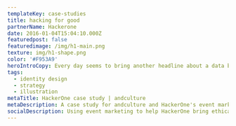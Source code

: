 ```yaml
---
templateKey: case-studies
title: hacking for good
partnerName: Hackerone
date: 2016-01-04T15:04:10.000Z
featuredpost: false
featuredimage: /img/h1-main.png
texture: img/h1-shape.png
color: '#F953A9'
heroIntroCopy: Every day seems to bring another headline about a data breach, malware or other security issue affecting companies who build software, people who use software and pretty much anyone on the internet. HackerOne’s clients stay a step ahead of cybercriminals by hiring and paying ethical hackers to find vulnerabilities before the bad guys do. Three cheers for the good guys!
tags:
  - identity design
  - strategy
  - illustration
metaTitle: HackerOne case study | andculture
metaDescription: A case study for andculture and HackerOne's event marketing
socialDescription: Using event marketing to help HackerOne bring ethical hackers together for better security outcomes
---
```

